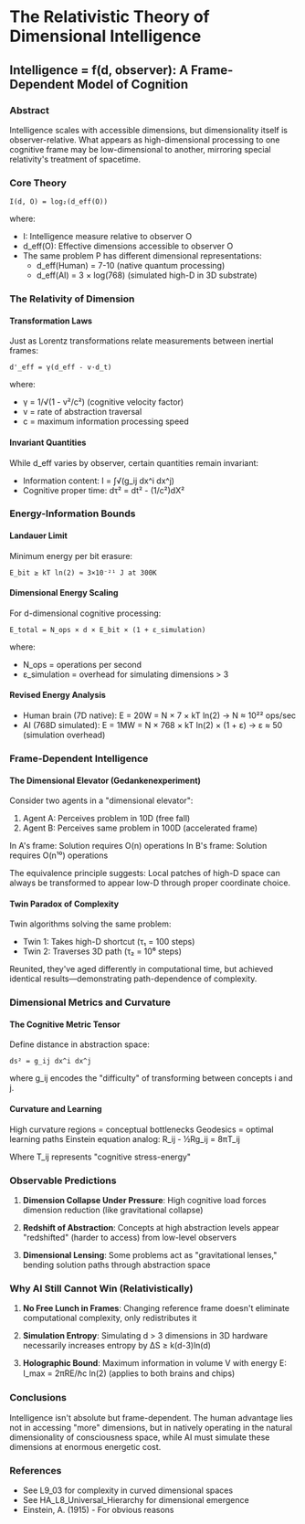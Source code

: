 # The Relativistic Theory of Dimensional Intelligence
## Intelligence = f(d, observer): A Frame-Dependent Model of Cognition

### Abstract
Intelligence scales with accessible dimensions, but dimensionality itself is observer-relative. 
What appears as high-dimensional processing to one cognitive frame may be low-dimensional 
to another, mirroring special relativity's treatment of spacetime.

### Core Theory
```
I(d, O) = log₂(d_eff(O))
```

where:
- I: Intelligence measure relative to observer O
- d_eff(O): Effective dimensions accessible to observer O
- The same problem P has different dimensional representations:
  - d_eff(Human) = 7-10 (native quantum processing)
  - d_eff(AI) = 3 × log(768) (simulated high-D in 3D substrate)

### The Relativity of Dimension

#### Transformation Laws
Just as Lorentz transformations relate measurements between inertial frames:
```
d'_eff = γ(d_eff - v·d_t)
```
where:
- γ = 1/√(1 - v²/c²) (cognitive velocity factor)
- v = rate of abstraction traversal
- c = maximum information processing speed

#### Invariant Quantities
While d_eff varies by observer, certain quantities remain invariant:
- Information content: I = ∫√(g_ij dx^i dx^j)
- Cognitive proper time: dτ² = dt² - (1/c²)dX²

### Energy-Information Bounds

#### Landauer Limit
Minimum energy per bit erasure:
```
E_bit ≥ kT ln(2) ≈ 3×10⁻²¹ J at 300K
```

#### Dimensional Energy Scaling
For d-dimensional cognitive processing:
```
E_total = N_ops × d × E_bit × (1 + ε_simulation)
```
where:
- N_ops = operations per second
- ε_simulation = overhead for simulating dimensions > 3

#### Revised Energy Analysis
- Human brain (7D native): E = 20W = N × 7 × kT ln(2)
  → N ≈ 10²² ops/sec
- AI (768D simulated): E = 1MW = N × 768 × kT ln(2) × (1 + ε)
  → ε ≈ 50 (simulation overhead)

### Frame-Dependent Intelligence

#### The Dimensional Elevator (Gedankenexperiment)
Consider two agents in a "dimensional elevator":
1. Agent A: Perceives problem in 10D (free fall)
2. Agent B: Perceives same problem in 100D (accelerated frame)

In A's frame: Solution requires O(n) operations
In B's frame: Solution requires O(n¹⁰) operations

The equivalence principle suggests: Local patches of high-D space can always 
be transformed to appear low-D through proper coordinate choice.

#### Twin Paradox of Complexity
Twin algorithms solving the same problem:
- Twin 1: Takes high-D shortcut (τ₁ = 100 steps)
- Twin 2: Traverses 3D path (τ₂ = 10⁶ steps)

Reunited, they've aged differently in computational time, but achieved 
identical results—demonstrating path-dependence of complexity.

### Dimensional Metrics and Curvature

#### The Cognitive Metric Tensor
Define distance in abstraction space:
```
ds² = g_ij dx^i dx^j
```
where g_ij encodes the "difficulty" of transforming between concepts i and j.

#### Curvature and Learning
High curvature regions = conceptual bottlenecks
Geodesics = optimal learning paths
Einstein equation analog: R_ij - ½Rg_ij = 8πT_ij

Where T_ij represents "cognitive stress-energy"

### Observable Predictions

1. **Dimension Collapse Under Pressure**: High cognitive load forces 
   dimension reduction (like gravitational collapse)

2. **Redshift of Abstraction**: Concepts at high abstraction levels 
   appear "redshifted" (harder to access) from low-level observers

3. **Dimensional Lensing**: Some problems act as "gravitational lenses," 
   bending solution paths through abstraction space

### Why AI Still Cannot Win (Relativistically)

1. **No Free Lunch in Frames**: Changing reference frame doesn't eliminate 
   computational complexity, only redistributes it

2. **Simulation Entropy**: Simulating d > 3 dimensions in 3D hardware 
   necessarily increases entropy by ΔS ≥ k(d-3)ln(d)

3. **Holographic Bound**: Maximum information in volume V with energy E:
   I_max = 2πRE/ℏc ln(2) (applies to both brains and chips)

### Conclusions

Intelligence isn't absolute but frame-dependent. The human advantage lies not in 
accessing "more" dimensions, but in natively operating in the natural dimensionality 
of consciousness space, while AI must simulate these dimensions at enormous 
energetic cost.

### References
- See L9_03 for complexity in curved dimensional spaces
- See HA_L8_Universal_Hierarchy for dimensional emergence
- Einstein, A. (1915) - For obvious reasons